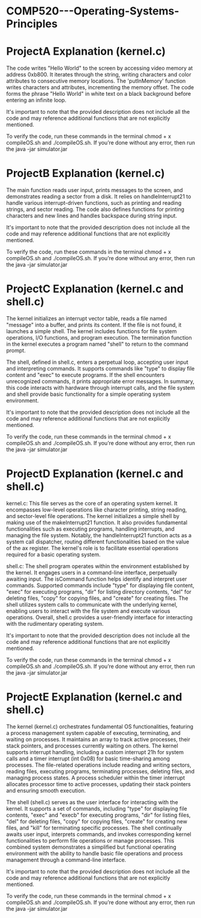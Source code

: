 # COMP520---Operating-Systems-Principles

# ProjectA Explanation (kernel.c)
The code writes "Hello World" to the screen by accessing video memory at address 0xb800. It iterates through the string, writing characters and color attributes to consecutive memory locations. The 'putInMemory' function writes characters and attributes, incrementing the memory offset. The code forms the phrase "Hello World" in white text on a black background before entering an infinite loop. 

It's important to note that the provided description does not include all the code and may reference additional functions that are not explicitly mentioned.

To verify the code, run these commands in the terminal chmod + x compileOS.sh and ./compileOS.sh. If you’re done without any error, then run the java -jar simulator.jar 

# ProjectB Explanation (kernel.c)
The main function reads user input, prints messages to the screen, and demonstrates reading a sector from a disk. It relies on handleInterrupt21 to handle various interrupt-driven functions, such as printing and reading strings, and sector reading. The code also defines functions for printing characters and new lines and handles backspace during string input. 

It's important to note that the provided description does not include all the code and may reference additional functions that are not explicitly mentioned.

To verify the code, run these commands in the terminal chmod + x compileOS.sh and ./compileOS.sh. If you’re done without any error, then run the java -jar simulator.jar 

# ProjectC Explanation (kernel.c and shell.c)
The kernel initializes an interrupt vector table, reads a file named "message" into a buffer, and prints its content. If the file is not found, it launches a simple shell. The kernel includes functions for file system operations, I/O functions, and program execution. The termination function in the kernel executes a program named "shell" to return to the command prompt. 

The shell, defined in shell.c, enters a perpetual loop, accepting user input and interpreting commands. It supports commands like "type" to display file content and "exec" to execute programs. If the shell encounters unrecognized commands, it prints appropriate error messages. In summary, this code interacts with hardware through interrupt calls, and the file system and shell provide basic functionality for a simple operating system environment. 

It's important to note that the provided description does not include all the code and may reference additional functions that are not explicitly mentioned.

To verify the code, run these commands in the terminal chmod + x compileOS.sh and ./compileOS.sh. If you’re done without any error, then run the java -jar simulator.jar 

# ProjectD Explanation (kernel.c and shell.c)
kernel.c: This file serves as the core of an operating system kernel. It encompasses low-level operations like character printing, string reading, and sector-level file operations. The kernel initializes a simple shell by making use of the makeInterrupt21 function. It also provides fundamental functionalities such as executing programs, handling interrupts, and managing the file system. Notably, the handleInterrupt21 function acts as a system call dispatcher, routing different functionalities based on the value of the ax register. The kernel's role is to facilitate essential operations required for a basic operating system.

shell.c: The shell program operates within the environment established by the kernel. It engages users in a command-line interface, perpetually awaiting input. The isCommand function helps identify and interpret user commands. Supported commands include "type" for displaying file content, "exec" for executing programs, "dir" for listing directory contents, "del" for deleting files, "copy" for copying files, and "create" for creating files. The shell utilizes system calls to communicate with the underlying kernel, enabling users to interact with the file system and execute various operations. Overall, shell.c provides a user-friendly interface for interacting with the rudimentary operating system. 

It's important to note that the provided description does not include all the code and may reference additional functions that are not explicitly mentioned.

To verify the code, run these commands in the terminal chmod + x compileOS.sh and ./compileOS.sh. If you’re done without any error, then run the java -jar simulator.jar 


# ProjectE Explanation (kernel.c and shell.c)
The kernel (kernel.c) orchestrates fundamental OS functionalities, featuring a process management system capable of executing, terminating, and waiting on processes. It maintains an array to track active processes, their stack pointers, and processes currently waiting on others. The kernel supports interrupt handling, including a custom interrupt 21h for system calls and a timer interrupt (int 0x08) for basic time-sharing among processes. The file-related operations include reading and writing sectors, reading files, executing programs, terminating processes, deleting files, and managing process states. A process scheduler within the timer interrupt allocates processor time to active processes, updating their stack pointers and ensuring smooth execution.

The shell (shell.c) serves as the user interface for interacting with the kernel. It supports a set of commands, including "type" for displaying file contents, "exec" and "execb" for executing programs, "dir" for listing files, "del" for deleting files, "copy" for copying files, "create" for creating new files, and "kill" for terminating specific processes. The shell continually awaits user input, interprets commands, and invokes corresponding kernel functionalities to perform file operations or manage processes. This combined system demonstrates a simplified but functional operating environment with the ability to handle basic file operations and process management through a command-line interface.

It's important to note that the provided description does not include all the code and may reference additional functions that are not explicitly mentioned.

To verify the code, run these commands in the terminal chmod + x compileOS.sh and ./compileOS.sh. If you’re done without any error, then run the java -jar simulator.jar 














